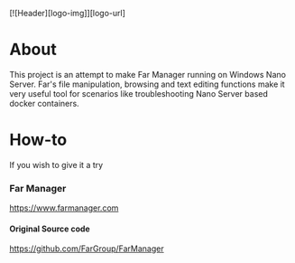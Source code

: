 [![Header][logo-img]][logo-url]


# About
This project is an attempt to make Far Manager running on Windows Nano Server. Far's file manipulation, browsing and text editing 
functions make it very useful tool for scenarios like troubleshooting Nano Server based docker containers.

# How-to
If you wish to give it a try


### Far Manager
https://www.farmanager.com


#### Original Source code
https://github.com/FarGroup/FarManager

